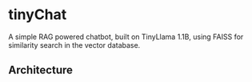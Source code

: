 # tinyChat
A simple RAG powered chatbot, built on TinyLlama 1.1B, using FAISS for similarity search in the vector database. 

## Architecture

